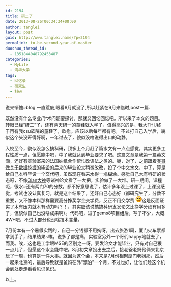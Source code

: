 ```yaml
---
id: 2194
title: 研二了
date: 2013-08-26T00:34:34+00:00
author: tanglei
layout: post
guid: http://www.tanglei.name/?p=2194
permalink: to-be-second-year-of-master
duoshuo_thread_id:
  - 1351844048792453487
categories:
  - MyLife
  - 清华大学
tags:
  - 回忆录
  - 研究生
  - 科研
---
```

说来惭愧~blog 一直荒废,眼看8月就没了,所以赶紧在9月来临时,post一篇.

既然没有什么专业/学术问题要探讨，那就又回忆回忆吧。所以来了本文的题目。转眼已经“研二”了，还有两天研一的童鞋就入学了，值得高兴的是，我大THU终于再有我csu软院的童鞋了，欣慰。应该以后每年都有吧。 不过打自己入学后，貌似这个头没开得好啊，一年过去了，貌似没啥说得出口的动静。

入校至今，貌似没怎么搞科研，顶多上个月赶了篇水文有一点点感觉，其实更多工程性质一点，但愿能中吧，中了我就达到毕业要求了吧。这篇文章是我第一篇英文滴，还好有实验室来的法国妹纸合作帮忙改语法之类的。呃，对了，之前跟着[春哥做关于数据挖掘的毕设](http://www.tanglei.name/cannot-learn-datamining-in-my-master-life/)的后来的毕业论文稍微改改，投了个中文水文，中了，算是给自己本科毕设一个交代吧，虽然现在看来水得一塌糊涂。感觉自己木有科研的状态呀，不像[Qian大神](http://qiankanglai.me/)等诸神论文看了一大把，实验做了一大堆。研一期间，课程呃，很水~还有两门70的分数，都不好意思说了，估计多年没上过课了，上课没感觉，考试也没认真复习，就是这个结果了，还好自己心态好（都研究生了，分数不重要，又不像本科那样需要高分挣奖学金交学费，反正不用交学费 <img class="wlEmoticon wlEmoticon-smile" style="border-style: none;" src="/wp-content/uploads/2013/08/wlEmoticon-smile.png" alt="微笑" />这是反面证实了木有压力就木有动力吗？！，其实应该说搞搞科研发发论文比挣学分绩有用多了，但貌似自己也没啥成果啊）。代码吧，进了gems8项目组后，写了不少，大概4W+吧，不过大部分也没啥技术含量。

7月份本有一个暑假实践的，自己一分钱都不用掏呀，出去旅游1周，厦门火车票都拿到手了，结果结果~唉，说多了都是痛，实验室另外一个哥们happy地就去了，而我。唉，这也是工学跟MSE的区别之一呀，要发论文才能毕业，只有对自己狠一点儿了，但愿这个水会能中吧。8月初文章投出去之后，接老爸老妈他俩来北京玩了一周，也算是一件大事。就因为这个会，本来是7月份相聚厦门老姐那，然后一起来北京的，最后导致就是爸妈在外“漂泊”一个月，不过也好，让他们趁这个机会到处走走看看见识见识。

以上。
